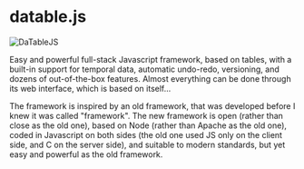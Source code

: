 # datable.js
![DaTableJS](http://netmask.it/DaTable.jpg)

Easy and powerful full-stack Javascript framework, based on tables, with a built-in support for temporal data, automatic undo-redo, versioning, and dozens of out-of-the-box features. Almost everything can be done through its web interface, which is based on itself...

The framework is inspired by an old framework, that was developed before I knew it was called "framework".
The new framework is open (rather than close as the old one),
based on Node (rather than Apache as the old one),
coded in Javascript on both sides (the old one used JS only on the client side, and C on the server side),
and suitable to modern standards,
but yet easy and powerful as the old framework.
